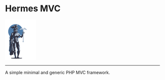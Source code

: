 <h1 id="header">Hermes MVC</h1>
<span><img src="hermes-logo.png" width="100px" alt=""></span>
<hr />
<p>A simple minimal and generic PHP MVC framework.</p>
